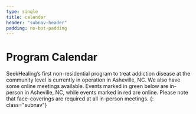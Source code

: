 ```yaml
---
type: single
title: calendar
header: "subnav-header"
padding: no-bot-padding
---
```


# Program Calendar

SeekHealing’s first non-residential program to treat addiction disease at the community level is currently in operation in Asheville, NC. We also have some online meetings available. Events marked in green below are in-person in Asheville, NC, while events marked in red are online. Please note that face-coverings are required at all in-person meetings.
{: class="subnav"}
